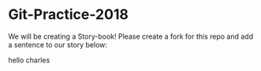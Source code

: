 # Git-Practice-2018
We will be creating a Story-book! Please create a fork for this repo and add a sentence to our story below:






hello charles
